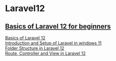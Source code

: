 # Laravel12
## **[Basics of Laravel 12 for beginners](https://saifosys.com)**

[Basics of Laravel 12](laravel12.pdf)  
[Introduction and Setup of Laravel in windows 11](laravel-Introduction-and-setup-in-windows.md)  
[Folder Structure in Laravel 12](Folder-Structure-in-laravel12-with-examples.md)  
[Route, Controller and View in Laravel 12](Route_Controller_Views_in_Laravel.md)
